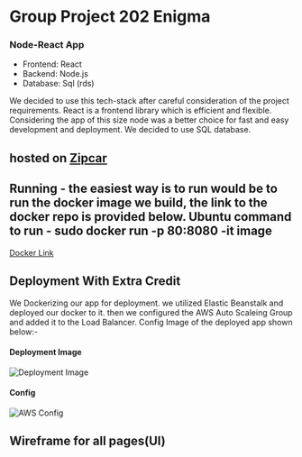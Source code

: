 # Group Project 202 Enigma

### Node-React App
* Frontend: React
* Backend: Node.js
* Database: Sql (rds)

We decided to use this tech-stack after careful consideration of the project requirements. React is a frontend library which is efficient and flexible. Considering the app of this size node was a better choice for fast and easy development and deployment. We decided to use SQL database.

## hosted on [Zipcar](http://zipcar-env.eba-ksiqic9p.us-east-2.elasticbeanstalk.com/) 

## Running - the easiest way is to run would be to run the docker image we build, the link to the docker repo is provided below. Ubuntu command to run - sudo docker run -p 80:8080 -it image
[Docker Link](https://hub.docker.com/r/samkitsheth95/zipcardock)

## Deployment With Extra Credit

We Dockerizing our app for deployment. we utilized Elastic Beanstalk and deployed our docker to it. then we configured the AWS Auto Scaleing Group and added it to the Load Balancer. Config Image of the deployed app shown below:-
#### Deployment Image
![Deployment Image](https://github.com/gopinathsjsu/sp20-cmpe-202-sec-03-team-project-enigma/blob/master/Diagram/deployment_diagram.png)
#### Config
![AWS Config](https://github.com/gopinathsjsu/sp20-cmpe-202-sec-03-team-project-enigma/blob/master/Diagram/awsconfig.png)

## Wireframe for all pages(UI)

